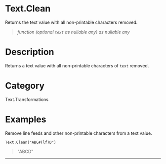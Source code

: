 # Text.Clean
Returns the text value with all non-printable characters removed.
> _function (optional <code>text</code> as nullable any) as nullable any_

# Description 
Returns a text value with all non-printable characters of <code>text</code> removed.
# Category 
Text.Transformations
# Examples 
Remove line feeds and other non-printable characters from a text value.
```
Text.Clean("ABC#(lf)D")
```
> "ABCD"
***
